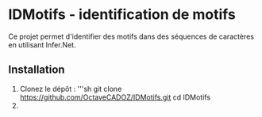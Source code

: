 # IDMotifs - identification de motifs 

Ce projet permet d'identifier des motifs dans des séquences de caractères en utilisant Infer.Net.

## Installation

1. Clonez le dépôt :
  '''sh
  git clone https://github.com/OctaveCADOZ/IDMotifs.git
  cd IDMotifs
3. 
